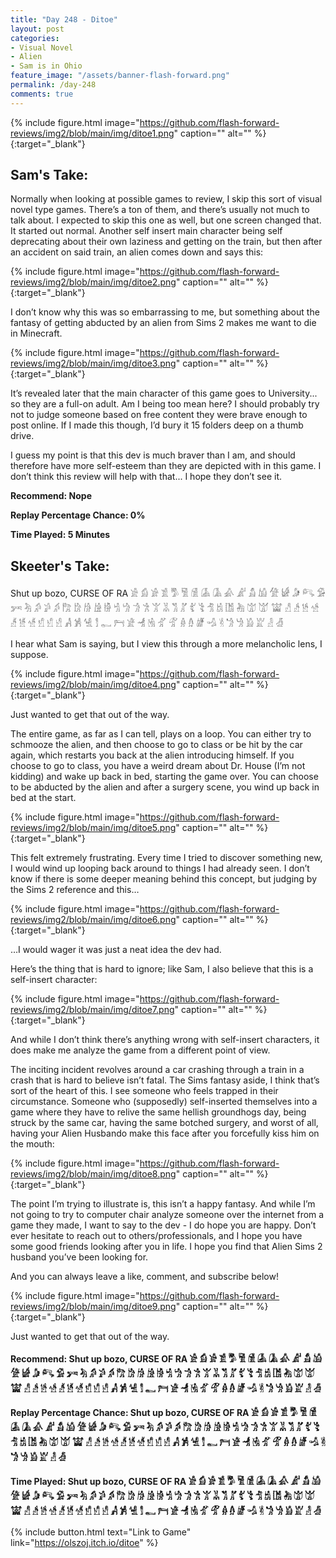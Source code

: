 ```yaml
---
title: "Day 248 - Ditoe"
layout: post
categories:
- Visual Novel
- Alien
- Sam is in Ohio
feature_image: "/assets/banner-flash-forward.png"
permalink: /day-248
comments: true
---
```


{% include figure.html image="https://github.com/flash-forward-reviews/img2/blob/main/img/ditoe1.png" caption="" alt="" %}{:target="_blank"}
 
## Sam's Take:

Normally when looking at possible games to review, I skip this sort of visual novel type games. There’s a ton of them, and there’s usually not much to talk about. I expected to skip this one as well, but one screen changed that. It started out normal. Another self insert main character being self deprecating about their own laziness and getting on the train, but then after an accident on said train, an alien comes down and says this:

{% include figure.html image="https://github.com/flash-forward-reviews/img2/blob/main/img/ditoe2.png" caption="" alt="" %}{:target="_blank"}

I don’t know why this was so embarrassing to me, but something about the fantasy of getting abducted by an alien from Sims 2 makes me want to die in Minecraft. 

{% include figure.html image="https://github.com/flash-forward-reviews/img2/blob/main/img/ditoe3.png" caption="" alt="" %}{:target="_blank"}

It’s revealed later that the main character of this game goes to University... so they are a full-on adult. Am I being too mean here? I should probably try not to judge someone based on free content they were brave enough to post online. If I made this though, I’d bury it 15 folders deep on a thumb drive.

I guess my point is that this dev is much braver than I am, and should therefore have more self-esteem than they are depicted with in this game. I don’t think this review will help with that... I hope they don’t see it.

**Recommend: Nope**

**Replay Percentage Chance: 0%**

**Time Played: 5 Minutes** 

## Skeeter's Take:

Shut up bozo, CURSE OF RA 𓀀 𓀁 𓀂 𓀃 𓀄 𓀅 𓀆 𓀇 𓀈 𓀉 𓀊 𓀋 𓀌 𓀍 𓀎 𓀏 𓀐 𓀑 𓀒 𓀓 𓀔 𓀕 𓀖 𓀗 𓀘 𓀙 𓀚 𓀛 𓀜 𓀝 𓀞 𓀟 𓀠 𓀡 𓀢 𓀣 𓀤 𓀥 𓀦 𓀧 𓀨 𓀩 𓀪 𓀫 𓀬 𓀭 𓀲 𓀳 𓀴 𓀵 𓀶 𓀷 𓀸 𓀹 𓀺 𓀻 𓀼 𓀽 𓀾 𓀿 𓁀 𓁁 𓁂 𓁃 𓁄 𓁅 𓁆 𓁇 𓁈 𓁉 𓁊 𓁋 𓁍 𓁎 𓁏 𓁐 𓁑

I hear what Sam is saying, but I view this through a more melancholic lens, I suppose. 

{% include figure.html image="https://github.com/flash-forward-reviews/img2/blob/main/img/ditoe4.png" caption="" alt="" %}{:target="_blank"}

Just wanted to get that out of the way. 

The entire game, as far as I can tell, plays on a loop. You can either try to schmooze the alien, and then choose to go to class or be hit by the car again, which restarts you back at the alien introducing himself. If you choose to go to class, you have a weird dream about Dr. House (I’m not kidding) and wake up back in bed, starting the game over. You can choose to be abducted by the alien and after a surgery scene, you wind up back in bed at the start. 

{% include figure.html image="https://github.com/flash-forward-reviews/img2/blob/main/img/ditoe5.png" caption="" alt="" %}{:target="_blank"}

This felt extremely frustrating. Every time I tried to discover something new, I would wind up looping back around to things I had already seen. I don’t know if there is some deeper meaning behind this concept, but judging by the Sims 2 reference and this… 

{% include figure.html image="https://github.com/flash-forward-reviews/img2/blob/main/img/ditoe6.png" caption="" alt="" %}{:target="_blank"}

…I would wager it was just a neat idea the dev had. 

Here’s the thing that is hard to ignore; like Sam, I also believe that this is a self-insert character: 

{% include figure.html image="https://github.com/flash-forward-reviews/img2/blob/main/img/ditoe7.png" caption="" alt="" %}{:target="_blank"}

And while I don’t think there’s anything wrong with self-insert characters, it does make me analyze the game from a different point of view. 

The inciting incident revolves around a car crashing through a train in a crash that is hard to believe isn’t fatal. The Sims fantasy aside, I think that’s sort of the heart of this. I see someone who feels trapped in their circumstance. Someone who (supposedly) self-inserted themselves into a game where they have to relive the same hellish groundhogs day, being struck by the same car, having the same botched surgery, and worst of all, having your Alien Husbando make this face after you forcefully kiss him on the mouth: 

{% include figure.html image="https://github.com/flash-forward-reviews/img2/blob/main/img/ditoe8.png" caption="" alt="" %}{:target="_blank"}

The point I’m trying to illustrate is, this isn’t a happy fantasy. 
And while I’m not going to try to computer chair analyze someone over the internet from a game they made, I want to say to the dev - I do hope you are happy. Don’t ever hesitate to reach out to others/professionals, and I hope you have some good friends looking after you in life. I hope you find that Alien Sims 2 husband you’ve been looking for. 

And you can always leave a like, comment, and subscribe below!

{% include figure.html image="https://github.com/flash-forward-reviews/img2/blob/main/img/ditoe9.png" caption="" alt="" %}{:target="_blank"}

Just wanted to get that out of the way. 

**Recommend: Shut up bozo, CURSE OF RA 𓀀 𓀁 𓀂 𓀃 𓀄 𓀅 𓀆 𓀇 𓀈 𓀉 𓀊 𓀋 𓀌 𓀍 𓀎 𓀏 𓀐 𓀑 𓀒 𓀓 𓀔 𓀕 𓀖 𓀗 𓀘 𓀙 𓀚 𓀛 𓀜 𓀝 𓀞 𓀟 𓀠 𓀡 𓀢 𓀣 𓀤 𓀥 𓀦 𓀧 𓀨 𓀩 𓀪 𓀫 𓀬 𓀭 𓀲 𓀳 𓀴 𓀵 𓀶 𓀷 𓀸 𓀹 𓀺 𓀻 𓀼 𓀽 𓀾 𓀿 𓁀 𓁁 𓁂 𓁃 𓁄 𓁅 𓁆 𓁇 𓁈 𓁉 𓁊 𓁋 𓁍 𓁎 𓁏 𓁐 𓁑**

**Replay Percentage Chance: Shut up bozo, CURSE OF RA 𓀀 𓀁 𓀂 𓀃 𓀄 𓀅 𓀆 𓀇 𓀈 𓀉 𓀊 𓀋 𓀌 𓀍 𓀎 𓀏 𓀐 𓀑 𓀒 𓀓 𓀔 𓀕 𓀖 𓀗 𓀘 𓀙 𓀚 𓀛 𓀜 𓀝 𓀞 𓀟 𓀠 𓀡 𓀢 𓀣 𓀤 𓀥 𓀦 𓀧 𓀨 𓀩 𓀪 𓀫 𓀬 𓀭 𓀲 𓀳 𓀴 𓀵 𓀶 𓀷 𓀸 𓀹 𓀺 𓀻 𓀼 𓀽 𓀾 𓀿 𓁀 𓁁 𓁂 𓁃 𓁄 𓁅 𓁆 𓁇 𓁈 𓁉 𓁊 𓁋 𓁍 𓁎 𓁏 𓁐 𓁑**

**Time Played: Shut up bozo, CURSE OF RA 𓀀 𓀁 𓀂 𓀃 𓀄 𓀅 𓀆 𓀇 𓀈 𓀉 𓀊 𓀋 𓀌 𓀍 𓀎 𓀏 𓀐 𓀑 𓀒 𓀓 𓀔 𓀕 𓀖 𓀗 𓀘 𓀙 𓀚 𓀛 𓀜 𓀝 𓀞 𓀟 𓀠 𓀡 𓀢 𓀣 𓀤 𓀥 𓀦 𓀧 𓀨 𓀩 𓀪 𓀫 𓀬 𓀭 𓀲 𓀳 𓀴 𓀵 𓀶 𓀷 𓀸 𓀹 𓀺 𓀻 𓀼 𓀽 𓀾 𓀿 𓁀 𓁁 𓁂 𓁃 𓁄 𓁅 𓁆 𓁇 𓁈 𓁉 𓁊 𓁋 𓁍 𓁎 𓁏 𓁐 𓁑** 

{% include button.html text="Link to Game" link="https://olszoj.itch.io/ditoe" %}